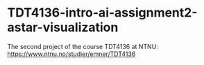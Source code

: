 # TDT4136-intro-ai-assignment2-astar-visualization
The second project of the course TDT4136 at NTNU: https://www.ntnu.no/studier/emner/TDT4136 
